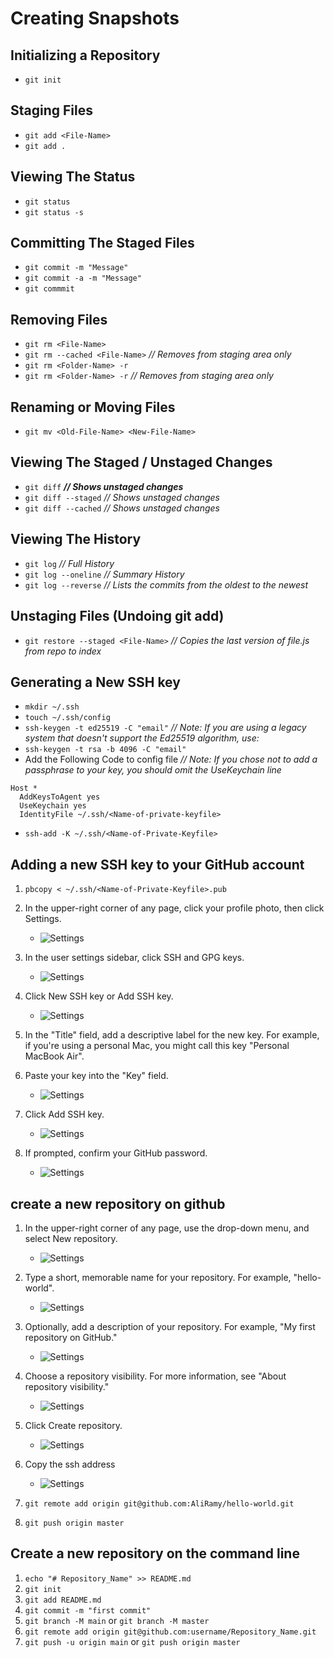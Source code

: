 # Creating Snapshots

## Initializing a Repository

- `git init`

## Staging Files

- `git add <File-Name>`
- `git add .`

## Viewing The Status

- `git status`
- `git status -s`

## Committing The Staged Files

- `git commit -m "Message"`
- `git commit -a -m "Message"`
- `git commmit`

## Removing Files

- `git rm <File-Name>`
- `git rm --cached <File-Name>` _// Removes from staging area only_
- `git rm <Folder-Name> -r`
- `git rm <Folder-Name> -r` _// Removes from staging area only_

## Renaming or Moving Files

- `git mv <Old-File-Name> <New-File-Name>`

## Viewing The Staged / Unstaged Changes

- `git diff` _**// Shows unstaged changes**_
- `git diff --staged` _// Shows unstaged changes_
- `git diff --cached` _// Shows unstaged changes_

## Viewing The History

- `git log` _// Full History_
- `git log --oneline` _// Summary History_
- `git log --reverse` _// Lists the commits from the oldest to the newest_

## Unstaging Files (Undoing git add)

- `git restore --staged <File-Name>` _// Copies the last version of file.js from repo to index_

## Generating a New SSH key

- `mkdir ~/.ssh`
- `touch ~/.ssh/config`
- `ssh-keygen -t ed25519 -C "email"`
  _// Note: If you are using a legacy system that doesn't support the Ed25519 algorithm, use:_
- `ssh-keygen -t rsa -b 4096 -C "email"`
- Add the Following Code to config file _// Note: If you chose not to add a passphrase to your key, you should omit the UseKeychain line_

```config
Host *
  AddKeysToAgent yes
  UseKeychain yes
  IdentityFile ~/.ssh/<Name-of-private-keyfile>
```

- `ssh-add -K ~/.ssh/<Name-of-Private-Keyfile>`

## Adding a new SSH key to your GitHub account

1. `pbcopy < ~/.ssh/<Name-of-Private-Keyfile>.pub`
2. In the upper-right corner of any page, click your profile photo, then click Settings.

   - ![Settings](images/Settings.png)

3. In the user settings sidebar, click SSH and GPG keys.

   - ![Settings](images/ssh-keys.png)

4. Click New SSH key or Add SSH key.

   - ![Settings](images/add-ssh-key.png)

5. In the "Title" field, add a descriptive label for the new key. For example, if you're using a personal Mac, you might call this key "Personal MacBook Air".
6. Paste your key into the "Key" field.

   - ![Settings](images/ssh-key-paste.png)

7. Click Add SSH key.

   - ![Settings](images/ssh-add-key.png)

8. If prompted, confirm your GitHub password.
   - ![Settings](images/sudo_mode_popup.png)

## create a new repository on github

1. In the upper-right corner of any page, use the drop-down menu, and select New repository.

   - ![Settings](images/repo-create.png)

2. Type a short, memorable name for your repository. For example, "hello-world".

   - ![Settings](images/create-repository-name.png)

3. Optionally, add a description of your repository. For example, "My first repository on GitHub."

   - ![Settings](images/create-repository-desc.png)

4. Choose a repository visibility. For more information, see "About repository visibility."

   - ![Settings](images/create-repository-public-private.png)

5. Click Create repository.

   - ![Settings](images/create-repository-button.png)

6. Copy the ssh address

   - ![Settings](images/git.png)

7. `git remote add origin git@github.com:AliRamy/hello-world.git`
8. `git push origin master`

## Create a new repository on the command line

1. `echo "# Repository_Name" >> README.md`
2. `git init`
3. `git add README.md`
4. `git commit -m "first commit"`
5. `git branch -M main` or `git branch -M master`
6. `git remote add origin git@github.com:username/Repository_Name.git`
7. `git push -u origin main` or `git push origin master`
